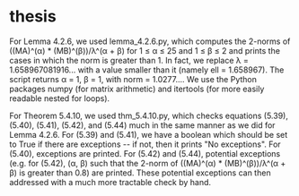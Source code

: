 # thesis

For Lemma 4.2.6, we used lemma_4.2.6.py, which computes the 2-norms of ((MA)^(α) * (MB)^(β))/λ^(α + β) for 1 ≤ α ≤ 25 and 1 ≤ β ≤ 2 and prints the cases in which the norm is greater than 1. In fact, we replace λ = 1.658967081916... with a value smaller than it (namely ell = 1.658967). The script returns α = 1, β = 1, with norm = 1.0277.... We use the Python packages numpy (for matrix arithmetic) and itertools (for more easily readable nested for loops).

For Theorem 5.4.10, we used thm_5.4.10.py, which checks equations (5.39), (5.40), (5.41), (5.42), and (5.44) much in the same manner as we did for Lemma 4.2.6. For (5.39) and (5.41), we have a boolean which should be set to True if there are exceptions -- if not, then it prints "No exceptions". For (5.40), exceptions are printed. For (5.42) and (5.44), potential exceptions (e.g. for (5.42), (α, β) such that the 2-norm of ((MA)^(α) * (MB)^(β))/λ^(α + β) is greater than 0.8) are printed. These potential exceptions can then addressed with a much more tractable check by hand.
